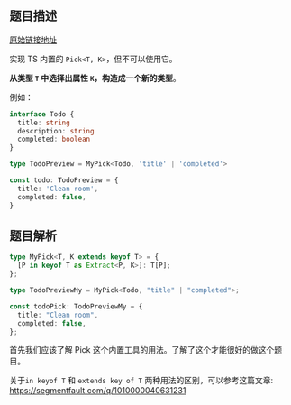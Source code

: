 
## 题目描述
[原始链接地址](https://github.com/type-challenges/type-challenges/blob/main/questions/00004-easy-pick/README.zh-CN.md)

实现 TS 内置的 `Pick<T, K>`，但不可以使用它。

**从类型 `T` 中选择出属性 `K`，构造成一个新的类型**。

例如：

```ts
interface Todo {
  title: string
  description: string
  completed: boolean
}

type TodoPreview = MyPick<Todo, 'title' | 'completed'>

const todo: TodoPreview = {
  title: 'Clean room',
  completed: false,
}
```

## 题目解析
```ts
type MyPick<T, K extends keyof T> = {
  [P in keyof T as Extract<P, K>]: T[P];
};

type TodoPreviewMy = MyPick<Todo, "title" | "completed">;

const todoPick: TodoPreviewMy = {
  title: "Clean room",
  completed: false,
};
```

首先我们应该了解 Pick 这个内置工具的用法。了解了这个才能很好的做这个题目。

关于`in keyof T` 和 `extends key of T` 两种用法的区别，可以参考这篇文章:
https://segmentfault.com/q/1010000040631231